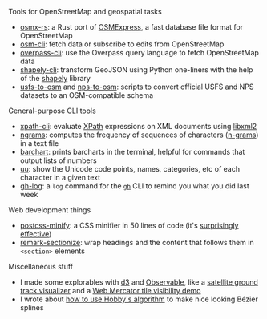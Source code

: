Tools for OpenStreetMap and geospatial tasks

- [osmx-rs]:
  a Rust port of [OSMExpress](https://github.com/protomaps/OSMExpress/), a fast database file format for OpenStreetMap 
- [osm-cli]:
  fetch data or subscribe to edits from OpenStreetMap
- [overpass-cli]:
  use the Overpass query language to fetch OpenStreetMap data
- [shapely-cli]:
  transform GeoJSON using Python one-liners with the help of the [shapely](https://shapely.readthedocs.io/en/stable/manual.html) library
- [usfs-to-osm] and [nps-to-osm]: scripts to convert official USFS and NPS datasets to an OSM-compatible schema

General-purpose CLI tools

- [xpath-cli]:
  evaluate [XPath](https://en.wikipedia.org/wiki/XPath) expressions on XML documents using [libxml2](https://gitlab.gnome.org/GNOME/libxml2/-/wikis/home)
- [ngrams]:
  computes the frequency of sequences of characters ([n-grams](https://en.wikipedia.org/wiki/N-gram)) in a text file
- [barchart]:
  prints barcharts in the terminal, helpful for commands that output lists of numbers
- [uu]:
  show the Unicode code points, names, categories, etc of each character in a given text
- [gh-log]:
  a `log` command for the [`gh`](https://cli.github.com/) CLI to remind you what you did last week

Web development things

- [postcss-minify]: a CSS minifier in 50 lines of code (it's [surprisingly effective](https://www.jakelow.com/blog/introducing-postcss-minify))
- [remark-sectionize]: wrap headings and the content that follows them in `<section>` elements

Miscellaneous stuff

- I made some explorables with [d3](https://d3js.org/) and [Observable](https://observablehq.com/@jake-low),
  like a [satellite ground track visualizer](https://observablehq.com/@jake-low/satellite-ground-track-visualizer)
  and a [Web Mercator tile visibility demo](https://observablehq.com/@jake-low/web-mercator-tile-visibility)
- I wrote about [how to use Hobby's algorithm](https://www.jakelow.com/blog/hobby-curves) to make nice looking Bézier splines
 
[barchart]: https://github.com/jake-low/barchart
[gh-log]: https://github.com/jake-low/gh-log
[ngrams]: https://github.com/jake-low/ngrams
[nps-to-osm]: https://github.com/jake-low/nps-to-osm
[osm-cli]: https://github.com/jake-low/osm-cli
[osmx-rs]: https://github.com/jake-low/osmx-rs
[overpass-cli]: https://github.com/jake-low/overpass-cli
[postcss-minify]: https://github.com/jake-low/postcss-minify
[remark-sectionize]: https://github.com/jake-low/remark-sectionize
[shapely-cli]: https://github.com/jake-low/shapely-cli
[usfs-to-osm]: https://github.com/jake-low/usfs-to-osm
[uu]: https://github.com/jake-low/uu
[xpath-cli]: https://github.com/jake-low/xpath-cli
